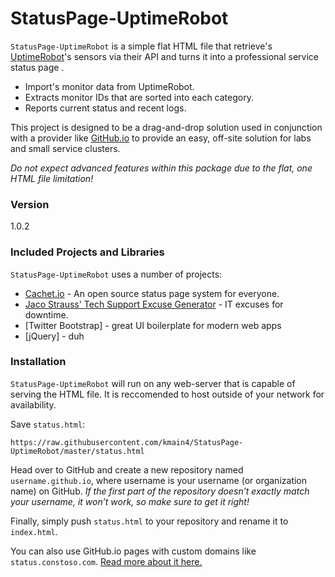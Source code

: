 # StatusPage-UptimeRobot

`StatusPage-UptimeRobot` is a simple flat HTML file that retrieve's [UptimeRobot](https://www.uptimerobot.com "Uptime Robot's Homepage")'s sensors via their API and turns it into a professional service status page .

  - Import's monitor data from UptimeRobot.
  - Extracts monitor IDs that are sorted into each category.
  - Reports current status and recent logs.

This project is designed to be a drag-and-drop solution used in conjunction with a provider like [GitHub.io](https://pages.github.com/) to provide an easy, off-site solution for labs and small service clusters. 

*Do not expect advanced features within this package due to the flat, one HTML file limitation!*


### Version
1.0.2

### Included Projects and Libraries

`StatusPage-UptimeRobot` uses a number of projects:

* [Cachet.io](https://github.com/CachetHQ/Cachet) - An open source status page system for everyone.
* [Jaco Strauss' Tech Support Excuse Generator](http://www.strauss.za.com/sla/support.asp) - IT excuses for downtime.
* [Twitter Bootstrap] - great UI boilerplate for modern web apps
* [jQuery] - duh

### Installation

`StatusPage-UptimeRobot` will run on any web-server that is capable of serving the HTML file. It is reccomended to host outside of your network for availability.

Save `status.html`:
```
https://raw.githubusercontent.com/kmain4/StatusPage-UptimeRobot/master/status.html
````

Head over to GitHub and create a new repository named `username.github.io`, where username is your username (or organization name) on GitHub. *If the first part of the repository doesn’t exactly match your username, it won’t work, so make sure to get it right!*

Finally, simply push `status.html` to your repository and rename it to `index.html`.

You can also use GitHub.io pages with custom domains like `status.constoso.com`. [Read more about it here.](https://help.github.com/articles/quick-start-setting-up-a-custom-domain/)

